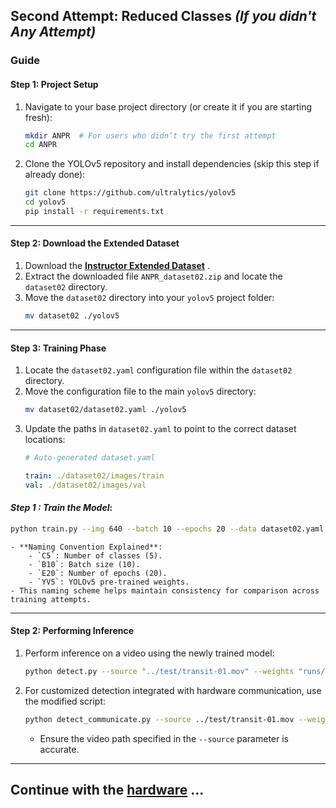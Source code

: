 ## **Second Attempt: Reduced Classes** *(If you  didn't  Any Attempt)*

### **Guide**

#### **Step 1: Project Setup**
1. Navigate to your base project directory (or create it if you are starting fresh):
   ```bash
   mkdir ANPR  # For users who didn’t try the first attempt
   cd ANPR
   ```
2. Clone the YOLOv5 repository and install dependencies (skip this step if already done):
   ```bash
   git clone https://github.com/ultralytics/yolov5
   cd yolov5
   pip install -r requirements.txt
   ```

---

#### **Step 2: Download the Extended Dataset**
1. Download the **[Instructor Extended Dataset](https://huggingface.co/datasets/Hirwa/Automatic_Number_Plate_Recognition/resolve/main/ANPR_dataset02.zip?download=true)** .
2. Extract the downloaded file `ANPR_dataset02.zip` and locate the `dataset02` directory.
3. Move the `dataset02` directory into your `yolov5` project folder:
   ```bash
   mv dataset02 ./yolov5
   ```

---

#### **Step 3: Training Phase**
1. Locate the `dataset02.yaml` configuration file within the `dataset02` directory.
2. Move the configuration file to the main `yolov5` directory:
   ```bash
   mv dataset02/dataset02.yaml ./yolov5
   ```
3. Update the paths in `dataset02.yaml` to point to the correct dataset locations:
   ```yaml
   # Auto-generated dataset.yaml

   train: ./dataset02/images/train
   val: ./dataset02/images/val
   ```

#### *Step 1 : *Train the Model**:
   ```bash
   python train.py --img 640 --batch 10 --epochs 20 --data dataset02.yaml --weights yolov5s.pt --name ANPR_C5B10E20_YV5
   ```
    - **Naming Convention Explained**:
        - `C5`: Number of classes (5).
        - `B10`: Batch size (10).
        - `E20`: Number of epochs (20).
        - `YV5`: YOLOv5 pre-trained weights.
    - This naming scheme helps maintain consistency for comparison across training attempts.

---

#### **Step 2: Performing Inference**
1. Perform inference on a video using the newly trained model:
   ```bash
   python detect.py --source "../test/transit-01.mov" --weights "runs/train/ANPR_C5B10E20_YV5/weights/best.pt"
   ```
2. For customized detection integrated with hardware communication, use the modified script:
   ```bash
   python detect_communicate.py --source ../test/transit-01.mov --weights runs/train/ANPR_C5B10E20_YV5/weights/best.pt
   ```
   - Ensure the video path specified in the `--source` parameter is accurate.

---
## Continue with the **[hardware](./Hardware.md)** ...